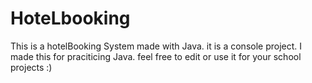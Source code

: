 # HoteLbooking
This is a hotelBooking System made with Java.
it is a console project.
I made this for praciticing Java.
feel free to edit or use it for your school projects :)
